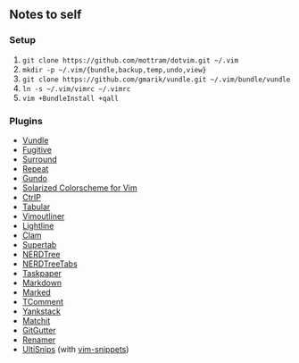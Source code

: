 ## Notes to self

### Setup

1. `git clone https://github.com/mottram/dotvim.git ~/.vim`
2. `mkdir -p ~/.vim/{bundle,backup,temp,undo,view}`
3. `git clone https://github.com/gmarik/vundle.git ~/.vim/bundle/vundle`
4. `ln -s ~/.vim/vimrc ~/.vimrc`
5. `vim +BundleInstall +qall`

### Plugins

* [Vundle](https://github.com/gmarik/vundle)
* [Fugitive](https://github.com/tpope/vim-fugitive)
* [Surround](https://github.com/tpope/vim-surround)
* [Repeat](https://github.com/tpope/vim-repeat)
* [Gundo](https://github.com/sjl/gundo.vim)
* [Solarized Colorscheme for Vim](https://github.com/altercation/vim-colors-solarized)
* [CtrlP](https://github.com/kien/ctrlp.vim)
* [Tabular](https://github.com/godlygeek/tabular)
* [Vimoutliner](https://github.com/vimoutliner/vimoutliner)
* [Lightline](https://github.com/itchyny/lightline.vim)
* [Clam](https://github.com/sjl/clam.vim)
* [Supertab](https://github.com/scrooloose/nerdtree)
* [NERDTree](https://github.com/scrooloose/nerdtree)
* [NERDTreeTabs](https://github.com/jistr/vim-nerdtree-tabs)
* [Taskpaper](https://github.com/davidoc/taskpaper.vim)
* [Markdown](https://github.com/tpope/vim-markdown)
* [Marked](https://github.com/itspriddle/vim-marked)
* [TComment](tomtom/tcomment_vim)
* [Yankstack](https://github.com/maxbrunsfeld/vim-yankstack)
* [Matchit](https://github.com/edsono/vim-matchit)
* [GitGutter](https://github.com/airblade/vim-gitgutter)
* [Renamer](https://github.com/vim-scripts/renamer.vim)
* [UltiSnips](https://github.com/SirVer/ultisnips) (with [vim-snippets](https://github.com/honza/vim-snippets))
